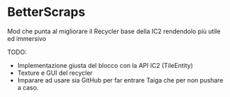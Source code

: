 # BetterScraps

Mod che punta al migliorare il Recycler base della IC2 rendendolo più utile ed immersivo

TODO:

- Implementazione giusta del blocco con la API IC2 (TileEntity)
- Texture e GUI del recycler
- Imparare ad usare sia GitHub per far entrare Taiga che per non pushare a caso.